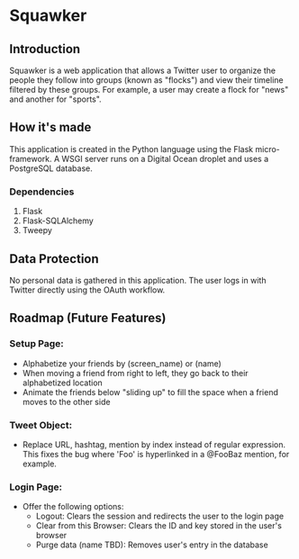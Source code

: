 # Squawker
## Introduction
Squawker is a web application that allows a Twitter user to organize the people they follow into groups (known as "flocks") and view their timeline filtered by these groups. For example, a user may create a flock for "news" and another for "sports".

## How it's made
This application is created in the Python language using the Flask micro-framework. A WSGI server runs on a Digital Ocean droplet and uses a PostgreSQL database.

### Dependencies
1. Flask
2. Flask-SQLAlchemy
3. Tweepy

## Data Protection
No personal data is gathered in this application. The user logs in with Twitter directly using the OAuth workflow.

## Roadmap (Future Features)

### Setup Page:
* Alphabetize your friends by (screen_name) or (name) 
* When moving a friend from right to left, they go back to their alphabetized location
* Animate the friends below "sliding up" to fill the space when a friend moves to the other side

### Tweet Object:
* Replace URL, hashtag, mention by index instead of regular expression. This fixes the bug where 'Foo' is hyperlinked in a @FooBaz mention, for example.

### Login Page:
* Offer the following options:
  * Logout: Clears the session and redirects the user to the login page
  * Clear from this Browser: Clears the ID and key stored in the user's browser
  * Purge data (name TBD): Removes user's entry in the database


